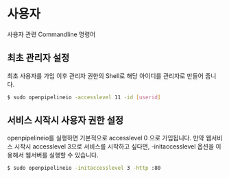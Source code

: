 # 사용자

사용자 관련 Commandline 명령어

## 최초 관리자 설정

최초 사용자를 가입 이후 관리자 권한의 Shell로 해당 아이디를 관리자로 만들어 줍니다.

```bash
$ sudo openpipelineio -accesslevel 11 -id [userid]
```

## 서비스 시작시 사용자 권한 설정

openpipelineio를 실행하면 기본적으로 accesslevel 0 으로 가입됩니다.
만약 웹서비스 시작시 accesslevel 3으로 서비스를 시작하고 싶다면, -initaccesslevel 옵션을 이용해서 웹서버를 실행할 수 있습니다.

```bash
$ sudo openpipelineio -initaccesslevel 3 -http :80
```
